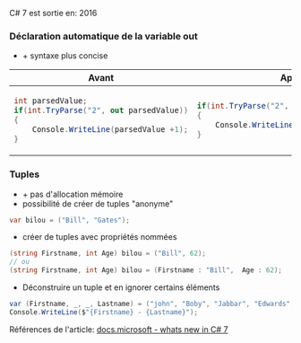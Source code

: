 ﻿---
tags: dotnet
---

C# 7 est sortie en: 2016


### Déclaration automatique de la variable out

* \+ syntaxe plus concise


<table>
<thead >
<tr><th>Avant</th><th>Après</th></tr>
</thead>
<tbody>
<tr><td>

``` csharp
int parsedValue;
if(int.TryParse("2", out parsedValue))
{
    Console.WriteLine(parsedValue +1);
}
````

</td>
<td>

``` csharp
if(int.TryParse("2", out int parsedValue))
{
    Console.WriteLine(parsedValue +1);
}
````

</td>
</tr>
</tbody>
</table>

### Tuples
* \+ pas d\'allocation mémoire
* possibilité de créer de tuples "anonyme"

```csharp
var bilou = ("Bill", "Gates");
````

* créer de tuples avec propriétés nommées
```csharp
(string Firstname, int Age) bilou = ("Bill", 62);
// ou 
(string Firstname, int Age) bilou = (Firstname : "Bill",  Age : 62);
````

* Déconstruire un tuple et en ignorer certains éléments
```csharp
var (Firstname, _, _, Lastname) = ("john", "Boby", "Jabbar", "Edwards");
Console.WriteLine($"{Firstname} - {Lastname}");
````



Références de l'article:
[docs.microsoft - whats new in C# 7](https://docs.microsoft.com/fr-fr/dotnet/csharp/whats-new/csharp-7)
